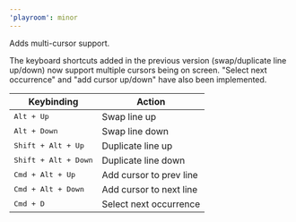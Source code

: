 ```yaml
---
'playroom': minor
---
```


Adds multi-cursor support.

The keyboard shortcuts added in the previous version (swap/duplicate line up/down) now support multiple cursors being on screen.
"Select next occurrence" and "add cursor up/down" have also been implemented.

| Keybinding                                                     | Action                  |
| -------------------------------------------------------------- | ----------------------- |
| <kbd><kbd>Alt</kbd> + <kbd>Up</kbd></kbd>                      | Swap line up            |
| <kbd><kbd>Alt</kbd> + <kbd>Down</kbd></kbd>                    | Swap line down          |
| <kbd><kbd>Shift</kbd> + <kbd>Alt</kbd> + <kbd>Up</kbd></kbd>   | Duplicate line up       |
| <kbd><kbd>Shift</kbd> + <kbd>Alt</kbd> + <kbd>Down</kbd></kbd> | Duplicate line down     |
| <kbd><kbd>Cmd</kbd> + <kbd>Alt</kbd> + <kbd>Up</kbd></kbd>     | Add cursor to prev line |
| <kbd><kbd>Cmd</kbd> + <kbd>Alt</kbd> + <kbd>Down</kbd></kbd>   | Add cursor to next line |
| <kbd><kbd>Cmd</kbd> + <kbd>D</kbd></kbd>                       | Select next occurrence  |
